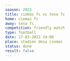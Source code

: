```yaml
---
season: 2022
title: ciomas fc vs tesa fc
home: ciomas fc
away: tesa fc
competition: friendly match
type: football
date: 17-03-2022 14:00
place: stadion desa ciomas
status: done
result: false
---
```

